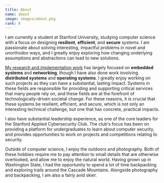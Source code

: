```yaml
---
title: About
name: about
image: images/about.png
rank: 0
---
```

I am currently a student at Stanford University, studying computer science with
a focus on designing **resilient**, **efficient**, and **secure** systems. I am
passionate about solving interesting, impactful problems in novel and
unorthodox ways, and I greatly enjoy exploring how changing underlying
assumptions and abstractions can lead to new solutions.

[My research and implementation work](#projects) has largely focused on
**embedded systems** and **networking**, though I have also done work involving
**distributed systems** and **operating systems**.  I greatly enjoy working on
such projects as they can have a substantial, lasting impact. Systems in these
fields are responsible for providing and supporting critical services that many
people rely on, and these fields are at the forefront of technologically-driven
societal change. For these reasons, it is crucial that these systems be
resilient, efficient, and secure, which is not only an interesting technical
challenge, but one that has concrete, practical impacts.

I also have substantial leadership experience, as one of the core leaders for
the Stanford Applied Cybersecurity Club. The club's focus has been on providing
a platform for undergraduates to learn about computer security, and provides
opportunities to work on projects and competitions relating to security.

Outside of computer science, I enjoy the outdoors and photography. Both of
these hobbies require me to pay attention to small details that are otherwise
overlooked, and allow me to enjoy the natural world. Having grown up in
Washington State, I had the opportunity to spend a lot of time backpacking and
exploring trails around the Cascade Mountains. Alongside photography and
backpacking, I am also a fairly avid skier.
